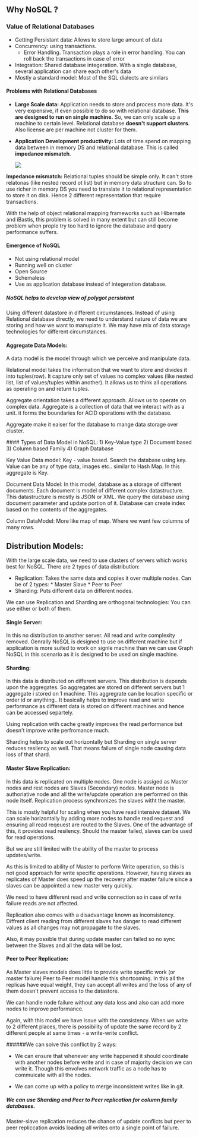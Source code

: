 ## Why NoSQL ?


### Value of Relational Databases
* Getting Persistant data: Allows to store large amount of data
* Concurrency: using transactions.
	* Error Handling. Transaction plays a role in error handling. You can roll back the
						transactions in case of error
* Integration: Shared database integeration. With a single database, several application can
			 share each other's data
* Mostly a standard model: Most of the SQL dialects are similars

#### Problems with Relational Databases

* __Large Scale data:__ Application needs to store and process more data. It's very expensive, if even
					possible to do so with relational database. __This are designed to run on single
					machine.__ So, we can only scale up a machine to certain level. Relational database
					__doesn't support clusters__. Also license are per machine not cluster for them.
					
* __Application Development productivity:__ Lots of time spend on mapping data between in memory DS and
					relational database. This is called __impedance mismatch__.
					
	![](images/1.1)
					

__Impedance mismatch:__ Relational tuples should be simple only. It can't store relatonas (like nested record ot list)
					but in memory data structure can. So to use richer in memory DS you need to translate it to 
					relational representation to store it on disk. Hence 2 different representation that require
					transactions.
<p>					
With the help of object relational mapping frameworks such as Hibernate and iBastis, this problem is solved in many
extent but can still become problem when prople try too hard to ignore the database and query performance suffers.
</p>

#### Emergence of NoSQL
* Not using relational model
* Running well on cluster
* Open Source
* Schemaless
* Use as application database instead of integeration database.


##### NoSQL  helps to develop view of __polygot persistant__
<p> Using different datastore in different circumstances. Instead of using Relational database directly, we need to
understand nature of data we are storing and how we want to manuplate it. We may have mix of data storage technologies 
for different circumstances. </p>

#### Aggregate Data Models:
<p>
A data model is the model through which we perceive and manipulate data.

Relational model takes the information that we want to store and divides it into tuples(row). It capture only set of values
no complex values (like nested list, list of values/tuples within another). It allows us to think all operations as operating on
and return tuples.

Aggregate orientation takes a different approach. Allows us to operate on complex data. Aggregate is a collection of data that we
interact with as a unit. it forms the boundaries for ACID operations with the database.

Aggregate make it eaiser for the database to mange data storage over cluster.
</p>
#### Types of Data Model in NoSQL:
1) Key-Value type
2) Document based
3) Column based Family
4) Graph Database


Key Value Data model: Key - value based. Search the database using key. Value can be any of type data, images etc.. similar to
						Hash Map. In this aggregate is Key. 
						
Document Data Model: In this model, database as a storage of different documents. Each document is model of different complex datastructure.
					 This datastructure is mostly is JSON or XML. We query the database using document parameter and update portion of it.
					 Database can create index based on the contents of the aggregates.
					 

Column DataModel: More like map of map. Where we want few columns of many rows.


## Distribution Models:

With the large scale data, we need to use clusters of servers which works best for NoSQL. There are 2 types of data distribution:
* Replication: Takes the same data and copies it over multiple nodes. Can be of 2 types:
		* Master Slave
		* Peer to Peer
* Sharding: Puts different data on different nodes.

<p>
We can use Replication and Sharding are orthogonal technologies: You can use either or both of them. 
</p>

#### Single Server: 
<p> In this no distribution to another server. All read and write complexity removed. Genrally NoSQL is designed to use on different machine
but if application is more suited to work on signle machine than we can use Graph NoSQL in this scenario as it is designed to be used on
single machine. </p>

#### Sharding: 
<p>
In this data is distributed on different servers. This distribution is depends upon the aggregates. So aggregates are stored
on different servers but 1 aggregate i stored on 1 machine. This aggregrate can be location specific or order id or anything..
It basically helps to improve read and write performance as different data is stored on different machines and hence can be
accessed separtely.
				
Using replication with cache greatly improves the read performance but doesn't improve write perfromance much.

Sharding helps to scale out horizontally but Sharding on single server reduces resilency as well. That means failure of single
node causing data loss of that shard. </p>

#### Master Slave Replication:
<p>
In this data is replicated on multiple nodes. One node is assiged as Master nodes and rest nodes are Slaves (Secondary) nodes.
Master node is authoriative node and all the write/update operation are performed on this node itself. Replication process
synchronizes the slaves witht the master.

This is mostly helpful for scaling when you have read intensive dataset. We can scale horizontally by adding more nodes to handle
read request and ensuring all read reqeuest are routed to the Slaves.  One of the advantage of this, it provides read resilency.
Should the master failed, slaves can be used for read operations.

But we are still limited with the ability of the master to process updates/write.

As this is limited to ability of Master to perform Write operation, so this is not good approach for write specific operations.
However, having slaves as replicates of Master does speed up the recovery after master failure since a slaves can be appointed 
a new master very quickly.

We need to have different read and write connection so in case of write failure reads are not affected.

Replication also comes with a disadvantage known as inconsistency. Diffrent client reading from different slaves has danger to 
read different values as all changes may not propagate to the slaves. 

Also, it may possible that during update master can failed so no sync between the Slaves and all the data will be lost.
</p>


#### Peer to Peer Replication:
<p>
As Master slaves models does little to provide write specific work (or master failure) Peer to Peer model handle this shortcoming.
In this all the replicas have equal weight, they can accept all writes and the loss of any of them doesn't prevent access to
the datastore.

We can handle node failure without any data loss and also can add more nodes to improve performance.

Again, with this model we have issue with the consistency. When we write to 2 different places, there is possibility of update 
the same record by 2 different people at same times - a write-write conflict.
</p>

######We can solve this conflict by 2 ways:
* We can ensure that whenever any write happened it should coordinate with another nodes before write and in case of majority
  decision we can write it. Though this envolves network traffic as a node has to commuicate with all the nodes.
  
* We can come up with a policy to merge inconsistent writes like in git.


##### We can use Sharding and Peer to Peer replication for column family databases.
<p>
Master-slave replication reduces the chance of update conflicts but peer to peer repliccation avoids loading all writes onto a
single point of failure.
</p>